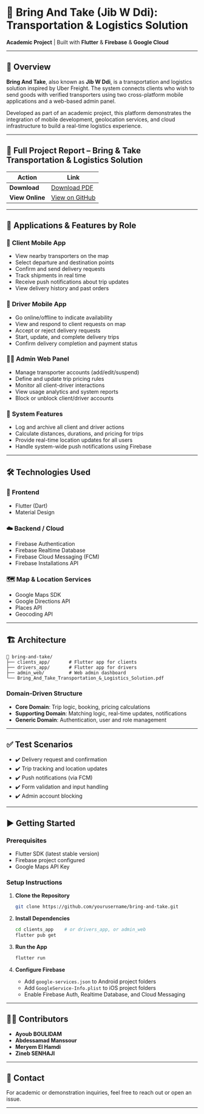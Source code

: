 # 🚚 Bring And Take (Jib W Ddi): Transportation & Logistics Solution

**Academic Project** | Built with **Flutter** & **Firebase** & **Google Cloud**

---

## 📌 Overview

**Bring And Take**, also known as **Jib W Ddi**, is a transportation and logistics solution inspired by Uber Freight. The system connects clients who wish to send goods with verified transporters using two cross-platform mobile applications and a web-based admin panel.

Developed as part of an academic project, this platform demonstrates the integration of mobile development, geolocation services, and cloud infrastructure to build a real-time logistics experience.

---

## 📘 Full Project Report – Bring & Take Transportation & Logistics Solution

| Action          | Link                                                                                                                                                                |
| --------------- | ------------------------------------------------------------------------------------------------------------------------------------------------------------------- |
| **Download**    | [Download PDF](./Bring_And_Take_Transportation_&_Logistics_Solution.pdf)                                                                                            |
| **View Online** | [View on GitHub](https://github.com/ayoubboulidam/Bring-And-Take-Transportation-Logistics-Solution/raw/main/Bring_And_Take_Transportation_&_Logistics_Solution.pdf) |

---

## 📱 Applications & Features by Role

### 👤 **Client Mobile App**

- View nearby transporters on the map
- Select departure and destination points
- Confirm and send delivery requests
- Track shipments in real time
- Receive push notifications about trip updates
- View delivery history and past orders

### 🚚 **Driver Mobile App**

- Go online/offline to indicate availability
- View and respond to client requests on map
- Accept or reject delivery requests
- Start, update, and complete delivery trips
- Confirm delivery completion and payment status

### 🧑‍💼 **Admin Web Panel**

- Manage transporter accounts (add/edit/suspend)
- Define and update trip pricing rules
- Monitor all client-driver interactions
- View usage analytics and system reports
- Block or unblock client/driver accounts

### 🧠 **System Features**

- Log and archive all client and driver actions
- Calculate distances, durations, and pricing for trips
- Provide real-time location updates for all users
- Handle system-wide push notifications using Firebase

---

## 🛠️ Technologies Used

### 📱 Frontend

- Flutter (Dart)
- Material Design

### ☁️ Backend / Cloud

- Firebase Authentication
- Firebase Realtime Database
- Firebase Cloud Messaging (FCM)
- Firebase Installations API

### 🗺️ Map & Location Services

- Google Maps SDK
- Google Directions API
- Places API
- Geocoding API

---

## 🏗️ Architecture

```
📁 bring-and-take/
├── clients_app/       # Flutter app for clients
├── drivers_app/       # Flutter app for drivers
├── admin_web/         # Web admin dashboard
└── Bring_And_Take_Transportation_&_Logistics_Solution.pdf
```

### Domain-Driven Structure

- **Core Domain**: Trip logic, booking, pricing calculations
- **Supporting Domain**: Matching logic, real-time updates, notifications
- **Generic Domain**: Authentication, user and role management

---

## ✅ Test Scenarios

- ✔️ Delivery request and confirmation
- ✔️ Trip tracking and location updates
- ✔️ Push notifications (via FCM)
- ✔️ Form validation and input handling
- ✔️ Admin account blocking

---

## ▶️ Getting Started

### Prerequisites

- Flutter SDK (latest stable version)
- Firebase project configured
- Google Maps API Key

### Setup Instructions

1. **Clone the Repository**

   ```bash
   git clone https://github.com/yourusername/bring-and-take.git
   ```

2. **Install Dependencies**

   ```bash
   cd clients_app    # or drivers_app, or admin_web
   flutter pub get
   ```

3. **Run the App**

   ```bash
   flutter run
   ```

4. **Configure Firebase**
   - Add `google-services.json` to Android project folders
   - Add `GoogleService-Info.plist` to iOS project folders
   - Enable Firebase Auth, Realtime Database, and Cloud Messaging

---

## 👨‍💻 Contributors

- **Ayoub BOULIDAM**
- **Abdessamad Manssour**
- **Meryem El Hamdi**
- **Zineb SENHAJI**

---

## 📧 Contact

For academic or demonstration inquiries, feel free to reach out or open an issue.

---
